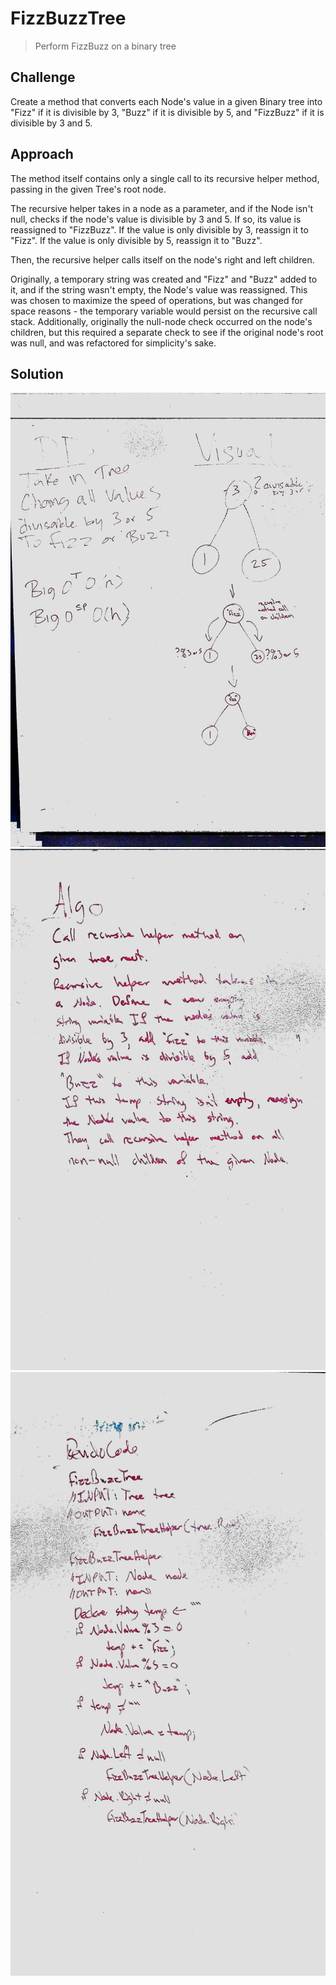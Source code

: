 # FizzBuzzTree
> Perform FizzBuzz on a binary tree

## Challenge 
Create a method that converts each Node's value in a given Binary tree into "Fizz" if it is divisible by 3, "Buzz" if it is divisible by 5,
and "FizzBuzz" if it is divisible by 3 and 5.

## Approach
The method itself contains only a single call to its recursive helper method, passing in the given Tree's root node.

The recursive helper takes in a node as a parameter, and if the Node isn't null, checks if the node's value is divisible by 3 and 5. 
  If so, its value is reassigned to "FizzBuzz".
  If the value is only divisible by 3, reassign it to "Fizz".
  If the value is only divisible by 5, reassign it to "Buzz".

Then, the recursive helper calls itself on the node's right and left children.

Originally, a temporary string was created and "Fizz" and "Buzz" added to it, and if the string wasn't empty, the Node's value was reassigned.
This was chosen to maximize the speed of operations, but was changed for space reasons - the temporary variable would persist on the recursive call stack.
Additionally, originally the null-node check occurred on the node's children, but this required a separate check to see if the original node's root was null,
and was refactored for simplicity's sake.

## Solution
![FizzBuzzWhiteBoardSolution1](https://github.com/RickFlinn/data-structures-and-algorithms/blob/master/assets/FizzBuzzTree.jpg)
![FizzBuzzWhiteBoard2](https://github.com/RickFlinn/data-structures-and-algorithms/blob/master/assets/FizzBuzzTree%20(2).jpg)
![FizzBuzzWhiteBoard3](https://github.com/RickFlinn/data-structures-and-algorithms/blob/master/assets/FizzBuzzTree%20(3).jpg)
